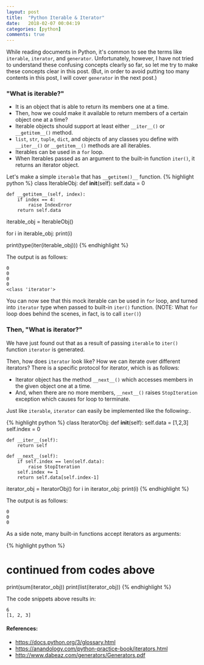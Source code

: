 ```yaml
---
layout: post
title:  "Python Iterable & Iterator"
date:   2018-02-07 00:04:19
categories: [python]
comments: true
---
```


While reading documents in Python, it's common to see the terms like `iterable`, `iterator`, and `generator`.
Unfortunately, however, I have not tried to understand these confusing concepts clearly so far, so let me try to make these concepts clear in this post. (But, in order to avoid putting too many contents in this post, I will cover `generator` in the next post.)

### "What is iterable?"

- It is an object that is able to return its members one at a time.
- Then, how we could make it available to return members of a certain object one at a time?
- Iterable objects should support at least either `__iter__()` or `__getitem__()` method.
- `list`, `str`, `tuple`, `dict`, and objects of any classes you define with `__iter__()` or `__getitem__()` methods are all iterables.
- Iterables can be used in a `for` loop.
- When Iterables passed as an argument to the built-in function `iter()`, it returns an iterator object.


Let's make a simple `iterable` that has `__getitem()__` function.
{% highlight python %}
class IterableObj:
    def __init__(self):
        self.data = 0
    
    def __getitem__(self, index):
        if index == 4:
            raise IndexError
        return self.data

iterable_obj = IterableObj()

for i in iterable_obj:
    print(i)

print(type(iter(iterable_obj)))
{% endhighlight %}

The output is as follows:
```
0
0
0
0
<class 'iterator'>
```

You can now see that this mock iterable can be used in `for` loop, and turned into `iterator` type when passed to built-in `iter()` function. (NOTE: What `for` loop does behind the scenes, in fact, is to call `iter()`)


### Then, "What is iterator?"

We have just found out that as a result of passing `iterable` to `iter()` function `iterator` is generated.

Then, how does `iterator` look like? How we can iterate over different iterators?
There is a specific protocol for iterator, which is as follows:

- Iterator object has the method `__next__()` which accesses members in the given object one at a time.
- And, when there are no more members, `__next__()` raises `StopIteration` exception which causes for loop to terminate.

Just like `iterable`, `iterator` can easily be implemented like the following:.

{% highlight python %}
class IteratorObj:
    def __init__(self):
        self.data = [1,2,3]
        self.index = 0

    def __iter__(self):
        return self

    def __next__(self):
        if self.index == len(self.data):
            raise StopIteration
        self.index += 1
        return self.data[self.index-1]


iterator_obj = IteratorObj()
for i in iterator_obj:
    print(i)
{% endhighlight %}

The output is as follows:
```
0
0
0
```

As a side note, many built-in functions accept iterators as arguments:

{% highlight python %}
# continued from codes above
print(sum(iterator_obj))
print(list(iterator_obj))
{% endhighlight %}

The code snippets above results in:
```
6
[1, 2, 3]
```


#### References:
- https://docs.python.org/3/glossary.html
- https://anandology.com/python-practice-book/iterators.html
- http://www.dabeaz.com/generators/Generators.pdf
